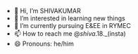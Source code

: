 - 👋 Hi, I’m SHIVAKUMAR
- 👀 I’m interested in learning new things
- 🌱 I’m currently pursuing E&EE in RYMEC
- 📫 How to reach me @_shiva_.18._(insta)
- 😄 Pronouns: he/him

<!---
SHIVA-Ransomware/SHIVA-Ransomware is a ✨ special ✨ repository because its `README.md` (this file) appears on your GitHub profile.
You can click the Preview link to take a look at your changes.
--->
